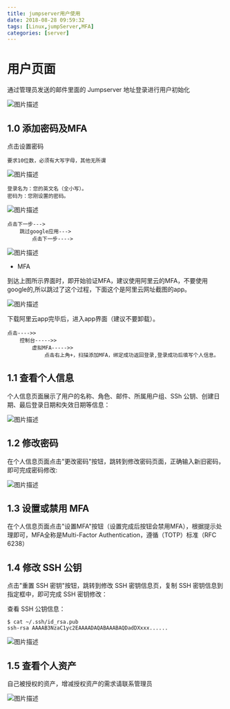 ```yaml
---
title: jumpserver用户使用
date: 2018-08-28 09:59:32
tags: [Linux,jumpServer,MFA]
categories: [server]
---
```


# 用户页面

通过管理员发送的邮件里面的 Jumpserver 地址登录进行用户初始化


![图片描述](http://pic.fenghong.tech/tapd_23280401_base64_1537346899_31.png)


## 1.0 添加密码及MFA

点击设置密码

```
要求10位数，必须有大写字母，其他无所谓
```

![图片描述](http://pic.fenghong.tech/tapd_23280401_base64_1537346915_59.png)
```
登录名为：您的英文名（全小写）。
密码为：您刚设置的密码。
```
![图片描述](http://pic.fenghong.tech/tapd_23280401_base64_1537346932_41.png)


```
点击下一步--->
	跳过google应用--->
		点击下一步---->
```
![图片描述](http://pic.fenghong.tech/tapd_23280401_base64_1537346943_80.png)


- MFA

到达上图所示界面时，即开始验证MFA，建议使用阿里云的MFA，不要使用google的,所以跳过了这个过程，下面这个是阿里云网址截图的app。

![图片描述](http://pic.fenghong.tech/tapd_23280401_base64_1537346966_26.png)


下载阿里云app完毕后，进入app界面（建议不要卸载）。

```
点击---->>
	控制台----->>	
		虚拟MFA----->>
			点击右上角+，扫描添加MFA，绑定成功返回登录,登录成功后填写个人信息。
```



## 1.1 查看个人信息

个人信息页面展示了用户的名称、角色、邮件、所属用户组、SSh 公钥、创建日期、最后登录日期和失效日期等信息：

![图片描述](http://pic.fenghong.tech/tapd_23280401_base64_1537337395_70.png)

## 1.2 修改密码

在个人信息页面点击"更改密码"按钮，跳转到修改密码页面，正确输入新旧密码，即可完成密码修改:

![图片描述](http://pic.fenghong.tech/tapd_23280401_base64_1537337414_83.png)

## 1.3 设置或禁用 MFA

在个人信息页面点击"设置MFA"按钮（设置完成后按钮会禁用MFA），根据提示处理即可，MFA全称是Multi-Factor Authentication，遵循（TOTP）标准（RFC 6238）

## 1.4 修改 SSH 公钥

点击"重置 SSH 密钥"按钮，跳转到修改 SSH 密钥信息页，复制 SSH 密钥信息到指定框中，即可完成 SSH 密钥修改：

查看 SSH 公钥信息：

```
$ cat ~/.ssh/id_rsa.pub
ssh-rsa AAAAB3NzaC1yc2EAAAADAQABAAABAQDadDXxxx......
```

![图片描述](http://pic.fenghong.tech/jumpserver/jump-01.jpg)

## 1.5 查看个人资产

自己被授权的资产，增减授权资产的需求请联系管理员

![图片描述](http://pic.fenghong.tech/jumpserver/jump-02.jpg)
